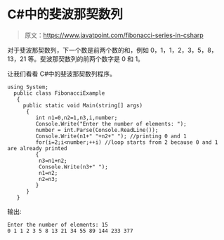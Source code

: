 # C#中的斐波那契数列

> 原文：<https://www.javatpoint.com/fibonacci-series-in-csharp>

对于斐波那契数列，下一个数是前两个数的和，例如 0，1，1，2，3，5，8，13，21 等。斐波那契数列的前两个数字是 0 和 1。

让我们看看 C#中的斐波那契数列程序。

```
using System;
  public class FibonacciExample
   {
     public static void Main(string[] args)
      {
         int n1=0,n2=1,n3,i,number;  
         Console.Write("Enter the number of elements: ");  
         number = int.Parse(Console.ReadLine());
         Console.Write(n1+" "+n2+" "); //printing 0 and 1  
         for(i=2;i<number;++i) //loop starts from 2 because 0 and 1 are already printed  
         {  
          n3=n1+n2;  
          Console.Write(n3+" ");  
          n1=n2;  
          n2=n3;  
         }  
      }
   }

```

输出:

```
Enter the number of elements: 15
0 1 1 2 3 5 8 13 21 34 55 89 144 233 377 

```